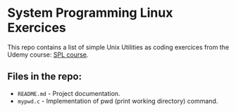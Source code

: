# System Programming Linux Exercices
This repo contains a list of simple Unix Utilities as coding exercices from the Udemy course: [SPL course](https://www.udemy.com/course/spl01-system-programming-in-linux).

## Files in the repo:
- `README.md` - Project documentation.
- `mypwd.c` - Implementation of pwd (print working directory) command.

